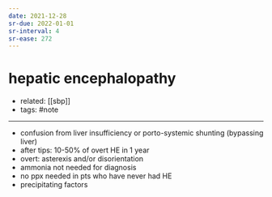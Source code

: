 ```yaml
---
date: 2021-12-28
sr-due: 2022-01-01
sr-interval: 4
sr-ease: 272
---
```


# hepatic encephalopathy

- related: [[sbp]]
- tags: #note
---

- confusion from liver insufficiency or porto-systemic shunting (bypassing liver)
- after tips: 10-50% of overt HE in 1 year
- overt: asterexis and/or disorientation
- ammonia not needed for diagnosis
- no ppx needed in pts who have never had HE
- precipitating factors

